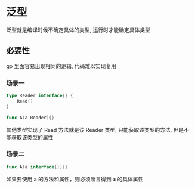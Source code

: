 # 泛型

泛型就是编译时候不确定具体的类型, 运行时才能确定具体类型

## 必要性

go 里面容易出现相同的逻辑, 代码难以实现复用

### 场景一

```go
type Reader interface{} {
    Read()
}

func A(a Reader){}
```

其他类型实现了 Read 方法就是该 Reader 类型,
只能获取该类型的方法, 但是不能获取该类型的属性

### 场景二

```go
func A(a interface{}){}
```

如果要使用 a 的方法和属性，则必须断言得到 a 的具体属性
